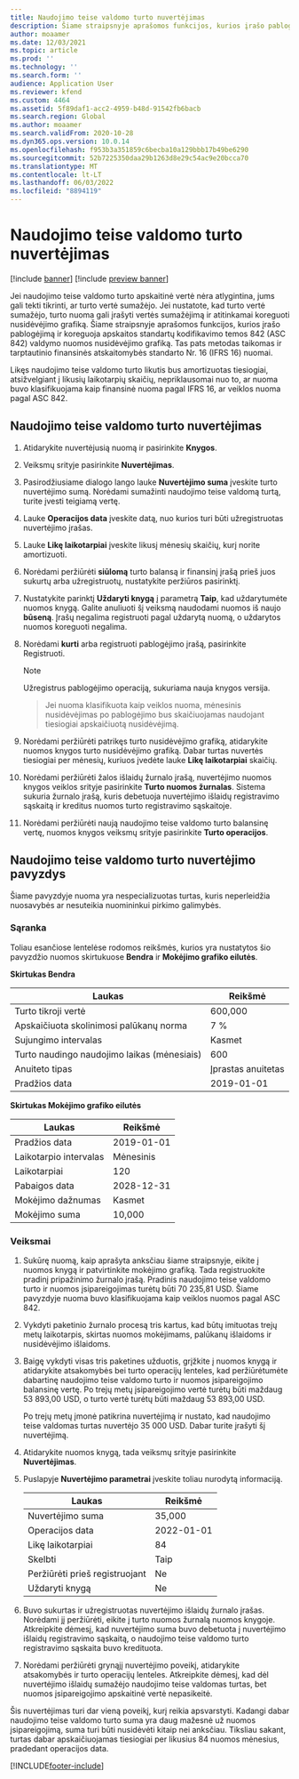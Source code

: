 ```yaml
---
title: Naudojimo teise valdomo turto nuvertėjimas
description: Šiame straipsnyje aprašomos funkcijos, kurios įrašo pablogėjimą ir koreguoja apskaitos standartų kodifikavimo temos 842 (ASC 842) veiklos nuomos turto nusidėvėjimo grafiką.
author: moaamer
ms.date: 12/03/2021
ms.topic: article
ms.prod: ''
ms.technology: ''
ms.search.form: ''
audience: Application User
ms.reviewer: kfend
ms.custom: 4464
ms.assetid: 5f89daf1-acc2-4959-b48d-91542fb6bacb
ms.search.region: Global
ms.author: moaamer
ms.search.validFrom: 2020-10-28
ms.dyn365.ops.version: 10.0.14
ms.openlocfilehash: f953b3a351859c6becba10a129bbb17b49be6290
ms.sourcegitcommit: 52b7225350daa29b1263d8e29c54ac9e20bcca70
ms.translationtype: MT
ms.contentlocale: lt-LT
ms.lasthandoff: 06/03/2022
ms.locfileid: "8894119"
---
```

# <a name="impair-right-of-use-assets"></a>Naudojimo teise valdomo turto nuvertėjimas

[!include [banner](../includes/banner.md)]
[!include [preview banner](../includes/preview-banner.md)]

Jei naudojimo teise valdomo turto apskaitinė vertė nėra atlygintina, jums gali tekti tikrinti, ar turto vertė sumažėjo. Jei nustatote, kad turto vertė sumažėjo, turto nuoma gali įrašyti vertės sumažėjimą ir atitinkamai koreguoti nusidėvėjimo grafiką. Šiame straipsnyje aprašomos funkcijos, kurios įrašo pablogėjimą ir koreguoja apskaitos standartų kodifikavimo temos 842 (ASC 842) valdymo nuomos nusidėvėjimo grafiką. Tas pats metodas taikomas ir tarptautinio finansinės atskaitomybės standarto Nr. 16 (IFRS 16) nuomai.

Likęs naudojimo teise valdomo turto likutis bus amortizuotas tiesiogiai, atsižvelgiant į likusių laikotarpių skaičių, nepriklausomai nuo to, ar nuoma buvo klasifikuojama kaip finansinė nuoma pagal IFRS 16, ar veiklos nuoma pagal ASC 842.

## <a name="impair-an-rou-asset"></a>Naudojimo teise valdomo turto nuvertėjimas

1. Atidarykite nuvertėjusią nuomą ir pasirinkite **Knygos**.
2. Veiksmų srityje pasirinkite **Nuvertėjimas**.
3. Pasirodžiusiame dialogo lango lauke **Nuvertėjimo suma** įveskite turto nuvertėjimo sumą. Norėdami sumažinti naudojimo teise valdomą turtą, turite įvesti teigiamą vertę.
4. Lauke **Operacijos data** įveskite datą, nuo kurios turi būti užregistruotas nuvertėjimo įrašas.
5. Lauke **Likę laikotarpiai** įveskite likusį mėnesių skaičių, kurį norite amortizuoti.
6. Norėdami peržiūrėti **siūlomą** turto balansą ir finansinį įrašą prieš juos sukurtų arba užregistruotų, nustatykite peržiūros pasirinktį.
7. Nustatykite parinktį **Uždaryti knygą** į parametrą **Taip**, kad uždarytumėte nuomos knygą. Galite anuliuoti šį veiksmą naudodami nuomos iš naujo **būseną**. Įrašų negalima registruoti pagal uždarytą nuomą, o uždarytos nuomos koreguoti negalima. 
8. Norėdami **kurti** arba registruoti pablogėjimo įrašą, pasirinkite Registruoti.

    > [!NOTE]
    > Užregistrus pablogėjimo operaciją, sukuriama nauja knygos versija.

    > Jei nuoma klasifikuota kaip veiklos nuoma, mėnesinis nusidėvėjimas po pablogėjimo bus skaičiuojamas naudojant tiesiogiai apskaičiuotą nusidėvėjimą.

9. Norėdami peržiūrėti patrikęs turto nusidėvėjimo grafiką, atidarykite nuomos knygos turto nusidėvėjimo grafiką. Dabar turtas nuvertės tiesiogiai per mėnesių, kuriuos įvedėte lauke **Likę laikotarpiai** skaičių.
10. Norėdami peržiūrėti žalos išlaidų žurnalo įrašą, nuvertėjimo nuomos knygos veiklos srityje pasirinkite **Turto nuomos žurnalas**. Sistema sukuria žurnalo įrašą, kuris debetuoja nuvertėjimo išlaidų registravimo sąskaitą ir kreditus nuomos turto registravimo sąskaitoje. 
11. Norėdami peržiūrėti naują naudojimo teise valdomo turto balansinę vertę, nuomos knygos veiksmų srityje pasirinkite **Turto operacijos**.

## <a name="example-of-rou-asset-impairment"></a>Naudojimo teise valdomo turto nuvertėjimo pavyzdys

Šiame pavyzdyje nuoma yra nespecializuotas turtas, kuris neperleidžia nuosavybės ar nesuteikia nuomininkui pirkimo galimybės.

### <a name="setup"></a>Sąranka

Toliau esančiose lentelėse rodomos reikšmės, kurios yra nustatytos šio pavyzdžio nuomos skirtukuose **Bendra** ir **Mokėjimo grafiko eilutės**.

**Skirtukas Bendra**

| Laukas                      | Reikšmė            |
|----------------------------|------------------|
| Turto tikroji vertė    | 600,000          |
| Apskaičiuota skolinimosi palūkanų norma | 7 %               |
| Sujungimo intervalas       | Kasmet         |
| Turto naudingo naudojimo laikas (mėnesiais) | 600              |
| Anuiteto tipas               | Įprastas anuitetas |
| Pradžios data          | 2019-01-01       |

**Skirtukas Mokėjimo grafiko eilutės**

| Laukas             | Reikšmė      |
|-------------------|------------|
| Pradžios data        | 2019-01-01   |
| Laikotarpio intervalas   | Mėnesinis    |
| Laikotarpiai           | 120        |
| Pabaigos data          | 2028-12-31 |
| Mokėjimo dažnumas | Kasmet   |
| Mokėjimo suma    | 10,000     |

### <a name="steps"></a>Veiksmai

1. Sukūrę nuomą, kaip aprašyta anksčiau šiame straipsnyje, eikite į nuomos knygą ir patvirtinkite mokėjimo grafiką. Tada registruokite pradinį pripažinimo žurnalo įrašą. Pradinis naudojimo teise valdomo turto ir nuomos įsipareigojimas turėtų būti 70 235,81 USD. Šiame pavyzdyje nuoma buvo klasifikuojama kaip veiklos nuomos pagal ASC 842.
2. Vykdyti paketinio žurnalo procesą tris kartus, kad būtų imituotas trejų metų laikotarpis, skirtas nuomos mokėjimams, palūkanų išlaidoms ir nusidėvėjimo išlaidoms.
3. Baigę vykdyti visas tris paketines užduotis, grįžkite į nuomos knygą ir atidarykite atsakomybės bei turto operacijų lenteles, kad peržiūrėtumėte dabartinę naudojimo teise valdomo turto ir nuomos įsipareigojimo balansinę vertę. Po trejų metų įsipareigojimo vertė turėtų būti maždaug 53 893,00 USD, o turto vertė turėtų būti maždaug 53 893,00 USD. 

    Po trejų metų įmonė patikrina nuvertėjimą ir nustato, kad naudojimo teise valdomas turtas nuvertėjo 35 000 USD. Dabar turite įrašyti šį nuvertėjimą.
    
4. Atidarykite nuomos knygą, tada veiksmų srityje pasirinkite **Nuvertėjimas**.
5. Puslapyje **Nuvertėjimo parametrai** įveskite toliau nurodytą informaciją.

    | Laukas                  | Reikšmė    |
    |------------------------|----------|
    | Nuvertėjimo suma      | 35,000   |
    | Operacijos data       | 2022-01-01 |
    | Likę laikotarpiai      | 84       |
    | Skelbti                   | Taip      |
    | Peržiūrėti prieš registruojant | Ne       |
    | Uždaryti knygą             | Ne       |

6. Buvo sukurtas ir užregistruotas nuvertėjimo išlaidų žurnalo įrašas. Norėdami jį peržiūrėti, eikite į turto nuomos žurnalą nuomos knygoje. Atkreipkite dėmesį, kad nuvertėjimo suma buvo debetuota į nuvertėjimo išlaidų registravimo sąskaitą, o naudojimo teise valdomo turto registravimo sąskaita buvo kredituota.

7. Norėdami peržiūrėti grynąjį nuvertėjimo poveikį, atidarykite atsakomybės ir turto operacijų lenteles. Atkreipkite dėmesį, kad dėl nuvertėjimo išlaidų sumažėjo naudojimo teise valdomas turtas, bet nuomos įsipareigojimo apskaitinė vertė nepasikeitė.

Šis nuvertėjimas turi dar vieną poveikį, kurį reikia apsvarstyti. Kadangi dabar naudojimo teise valdomo turto suma yra daug mažesnė už nuomos įsipareigojimą, suma turi būti nusidėvėti kitaip nei anksčiau. Tiksliau sakant, turtas dabar apskaičiuojamas tiesiogiai per likusius 84 nuomos mėnesius, pradedant operacijos data.


[!INCLUDE[footer-include](../../includes/footer-banner.md)]
